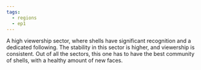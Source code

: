 ```yaml
---
tags:
  - regions
  - ep1
---
```

A high viewership sector, where shells have significant recognition and a dedicated following. The stability in this sector is higher, and viewership is consistent. Out of all the sectors, this one has to have the best community of shells, with a healthy amount of new faces.